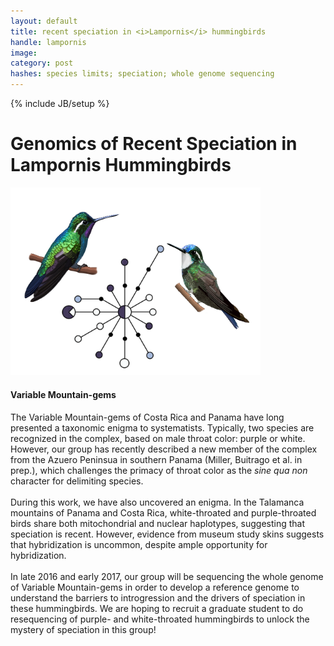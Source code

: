 ```yaml
---
layout: default
title: recent speciation in <i>Lampornis</i> hummingbirds
handle: lampornis
image:
category: post
hashes: species limits; speciation; whole genome sequencing
---
```

{% include JB/setup %}

<div class="bigspacer"></div>

# Genomics of Recent Speciation in Lampornis Hummingbirds
<div class="bigspacer"></div>
<div class="media">
	<div class="media-left media-middle">
		<a href="#">
			<img src="/assets/images/projects/lamp.png" width="400" class="media-object pull-left">
		</a>
</div>
<div class="media-body">
<h4 class="media-heading">Variable Mountain-gems</h4>
The Variable Mountain-gems of Costa Rica and Panama have long presented a taxonomic enigma to systematists. Typically, two species are recognized in the complex, based on male throat color: purple or white. However, our group has recently described a new member of the complex from the Azuero Peninsua in southern Panama (Miller, Buitrago et al. in prep.), which challenges the primacy of throat color as the <i> sine qua non</i> character for delimiting species.
<br/>
<br/>
During this work, we have also uncovered an enigma. In the Talamanca mountains of Panama and Costa Rica, white-throated and purple-throated birds share both mitochondrial and nuclear haplotypes, suggesting that speciation is recent. However, evidence from museum study skins suggests that hybridization is uncommon, despite ample opportunity for hybridization.
<br/>
<br/>
In late 2016 and early 2017, our group will be sequencing the whole genome of Variable Mountain-gems in order to develop a reference genome to understand the barriers to introgression and the drivers of speciation in these hummingbirds. We are hoping to recruit a graduate student to do resequencing of purple- and white-throated hummingbirds to unlock the mystery of speciation in this group! 
</div>
</div>

<div class="bigspacer"></div>
